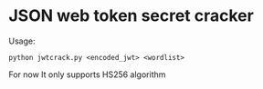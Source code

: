 # JSON web token secret cracker

Usage:
```
python jwtcrack.py <encoded_jwt> <wordlist>
```

For now It only supports HS256 algorithm
